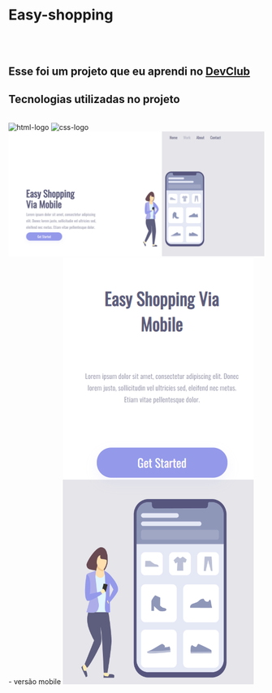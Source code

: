 <h1>Easy-shopping</h1>
<br>
<br>
<h2>Esse foi um projeto que eu aprendi no <a href="https://rodolfomori.com.br/devclub">DevClub</a></h2>
<h2>Tecnologias utilizadas no projeto</h2>
<br>
 <img src="https://img.shields.io/badge/HTML5-E34F26?style=for-the-badge&logo=html5&logoColor=white" alt="html-logo" />
 <img src="https://img.shields.io/badge/CSS3-1572B6?style=for-the-badge&logo=css3&logoColor=white" alt="css-logo" />
 
 <br>
 <img src="https://github.com/RenaldFerreira/Easy-shopping/blob/main/assets/Desktop.PNG?raw=true">
 <br>
 - versão mobile
 <img src="https://github.com/RenaldFerreira/Easy-shopping/blob/main/assets/Mobile.PNG?raw=true">



